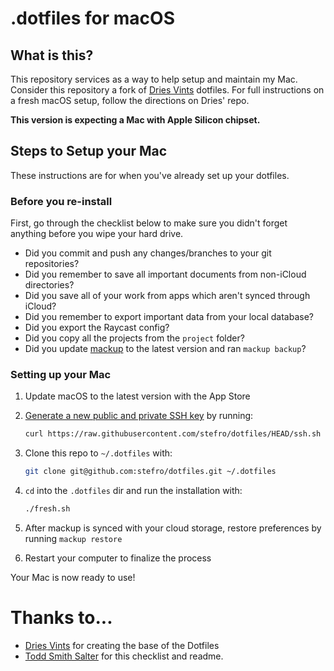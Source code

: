 # .dotfiles for macOS

## What is this?

This repository services as a way to help setup and maintain my Mac. Consider this repository a fork of [Dries Vints](https://github.com/driesvints/dotfiles) dotfiles. For full instructions on a fresh macOS setup, follow the directions on Dries' repo.

**This version is expecting a Mac with Apple Silicon chipset.**

## Steps to Setup your Mac

These instructions are for when you've already set up your dotfiles.

### Before you re-install

First, go through the checklist below to make sure you didn't forget anything before you wipe your hard drive.

- Did you commit and push any changes/branches to your git repositories?
- Did you remember to save all important documents from non-iCloud directories?
- Did you save all of your work from apps which aren't synced through iCloud?
- Did you remember to export important data from your local database?
- Did you export the Raycast config?
- Did you copy all the projects from the `project` folder?
- Did you update [mackup](https://github.com/lra/mackup) to the latest version and ran `mackup backup`?

### Setting up your Mac

1. Update macOS to the latest version with the App Store
2. [Generate a new public and private SSH key](https://docs.github.com/en/github/authenticating-to-github/generating-a-new-ssh-key-and-adding-it-to-the-ssh-agent) by running:

   ```zsh
   curl https://raw.githubusercontent.com/stefro/dotfiles/HEAD/ssh.sh | sh -s "<your-email-address>"
   ```

3. Clone this repo to `~/.dotfiles` with:

   ```zsh
   git clone git@github.com:stefro/dotfiles.git ~/.dotfiles
   ```

4. `cd` into the `.dotfiles` dir and run the installation with:

   ```zsh
   ./fresh.sh
   ```

5. After mackup is synced with your cloud storage, restore preferences by running `mackup restore`
6. Restart your computer to finalize the process

Your Mac is now ready to use!

# Thanks to...
- [Dries Vints](https://github.com/driesvints/dotfiles) for creating the base of the Dotfiles
- [Todd Smith Salter](https://github.com/ToddSmithSalter/dotfiles) for this checklist and readme.
